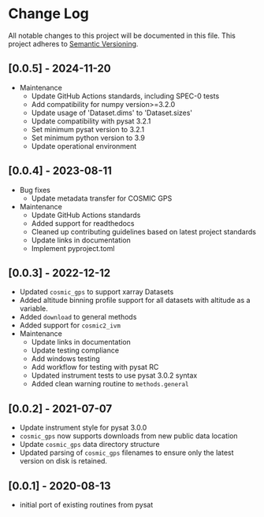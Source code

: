 # Change Log
All notable changes to this project will be documented in this file.
This project adheres to [Semantic Versioning](http://semver.org/).

## [0.0.5] - 2024-11-20
* Maintenance
  * Update GitHub Actions standards, including SPEC-0 tests
  * Add compatibility for numpy version>=3.2.0
  * Update usage of 'Dataset.dims' to 'Dataset.sizes'
  * Update compatibility with pysat 3.2.1
  * Set minimum pysat version to 3.2.1
  * Set minimum python version to 3.9
  * Update operational environment

## [0.0.4] - 2023-08-11
* Bug fixes
  * Update metadata transfer for COSMIC GPS
* Maintenance
  * Update GitHub Actions standards
  * Added support for readthedocs
  * Cleaned up contributing guidelines based on latest project standards
  * Update links in documentation
  * Implement pyproject.toml

## [0.0.3] - 2022-12-12
* Updated `cosmic_gps` to support xarray Datasets
* Added altitude binning profile support for all datasets with altitude
  as a variable.
* Added `download` to general methods
* Added support for `cosmic2_ivm`
* Maintenance
  * Update links in documentation
  * Update testing compliance
  * Add windows testing
  * Add workflow for testing with pysat RC
  * Updated instrument tests to use pysat 3.0.2 syntax
  * Added clean warning routine to `methods.general`

## [0.0.2] - 2021-07-07
* Update instrument style for pysat 3.0.0
* `cosmic_gps` now supports downloads from new public data location
* Update `cosmic_gps` data directory structure
* Updated parsing of `cosmic_gps` filenames to ensure only the latest
  version on disk is retained.

## [0.0.1] - 2020-08-13
* initial port of existing routines from pysat
